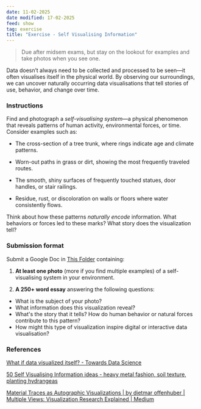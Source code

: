 ```yaml
---
date: 11-02-2025
date modified: 17-02-2025
feed: show
tag: exercise
title: "Exercise - Self Visualising Information"
---
```


> Due after midsem exams, but stay on the lookout for examples and take photos when you see one.

Data doesn’t always need to be collected and processed to be seen—it often visualises itself in the physical world. By observing our surroundings, we can uncover naturally occurring data visualisations that tell stories of use, behavior, and change over time.

### Instructions

Find and photograph a _self-visualising system_—a physical phenomenon that reveals patterns of human activity, environmental forces, or time. Consider examples such as:

- The cross-section of a tree trunk, where rings indicate age and climate patterns.

- Worn-out paths in grass or dirt, showing the most frequently traveled routes.

- The smooth, shiny surfaces of frequently touched statues, door handles, or stair railings.

- Residue, rust, or discoloration on walls or floors where water consistently flows.

Think about how these patterns _naturally encode_ information. What behaviors or forces led to these marks? What story does the visualization tell?

### Submission format

Submit a Google Doc in [This Folder](https://drive.google.com/drive/folders/1lclEzkFwDhtFZH0Y-h9dgf0Rkr7RiWXN?usp=drive_link) containing:

1. **At least one photo** (more if you find multiple examples) of a self-visualising system in your environment.

2. **A 250+ word essay** answering the following questions:

- What is the subject of your photo?
- What information does this visualization reveal?
- What's the story that it tells? How do human behavior or natural forces contribute to this pattern?
- How might this type of visualization inspire digital or interactive data visualisation?

### References

[What if data visualized itself? - Towards Data Science](https://towardsdatascience.com/what-if-data-visualized-itself-fd2e5dc1d744/)

[50 Self Visualising Information ideas - heavy metal fashion, soil texture, planting hydrangeas](https://in.pinterest.com/vivekm2/self-visualising-information/)

[Material Traces as Autographic Visualizations \| by dietmar offenhuber \| Multiple Views: Visualization Research Explained \| Medium](https://medium.com/multiple-views-visualization-research-explained/material-traces-as-autographic-visualizations-e814662aa60f)